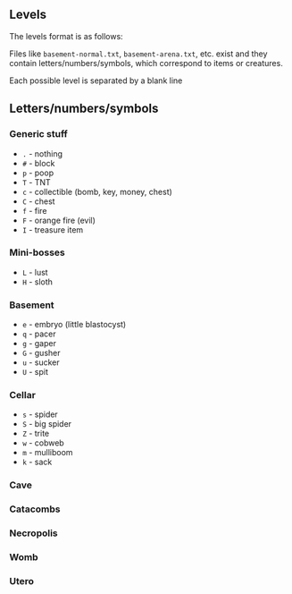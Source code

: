
## Levels

The levels format is as follows:

Files like `basement-normal.txt`, `basement-arena.txt`, etc. exist
and they contain letters/numbers/symbols, which correspond to items
or creatures.

Each possible level is separated by a blank line

## Letters/numbers/symbols

### Generic stuff

  * `.` - nothing
  * `#` - block
  * `p` - poop
  * `T` - TNT
  * `c` - collectible (bomb, key, money, chest)
  * `C` - chest
  * `f` - fire
  * `F` - orange fire (evil)
  * `I` - treasure item

### Mini-bosses

  * `L` - lust
  * `H` - sloth

### Basement

  * `e` - embryo (little blastocyst)
  * `q` - pacer
  * `g` - gaper
  * `G` - gusher
  * `u` - sucker
  * `U` - spit

### Cellar

  * `s` - spider
  * `S` - big spider
  * `Z` - trite
  * `w` - cobweb
  * `m` - mulliboom
  * `k` - sack

### Cave

### Catacombs

### Necropolis

### Womb

### Utero
